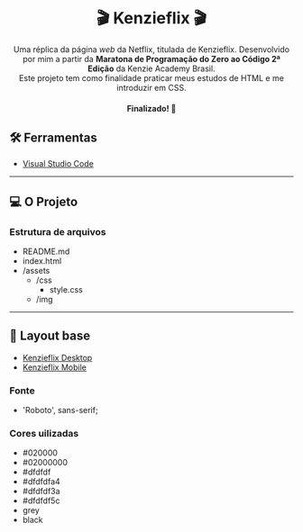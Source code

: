 <h1 align="center">🎬 Kenzieflix 🎬</h1>

<p align="center">Uma réplica da página <em>web</em> da Netflix, titulada de Kenzieflix. Desenvolvido por mim a partir da <strong>Maratona de Programação do Zero ao Código 2ª Edição</strong> da Kenzie Academy Brasil.<br>Este projeto tem como finalidade praticar meus estudos de HTML e me introduzir em CSS.</p>

<h4 align="center">Finalizado! 🚀<h4>


## 🛠 Ferramentas

- [Visual Studio Code](https://code.visualstudio.com/)

---

## 💻 O Projeto

### Estrutura de arquivos

- README.md
- index.html
 - /assets
    - /css
        - style.css
    - /img

---

## 🎨 Layout base

- [Kenzieflix Desktop](./assets/img/desktop.png)
- [Kenzieflix Mobile](./assets/img/mobile.png)

### Fonte

- 'Roboto', sans-serif;

### Cores uilizadas

- #020000
- #02000000
- #dfdfdf
- #dfdfdfa4
- #dfdfdf3a
- #dfdfdf5c
- grey
- black
